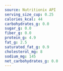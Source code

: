 ```yaml
---
source: Nutritionix API
serving_size_cup: 0.25
calories_kcal: 44
carbohydrates_g: 0.0
sugar_g: 0.0
fiber_g: 0.0
protein_g: 4.9
fat_g: 2.5
saturated_fat_g: 0.9
cholesterol_mg: 8
sodium_mg: 145
net_carbohydrates_g: 0.0
---
```


